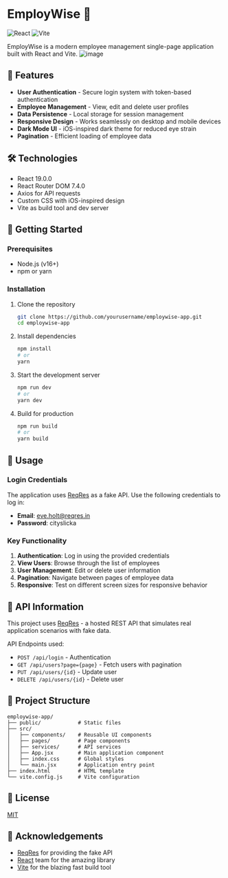 # EmployWise 👥

![React](https://img.shields.io/badge/React-19.0.0-61DAFB?logo=react)
![Vite](https://img.shields.io/badge/Vite-6.1.0-646CFF?logo=vite)

EmployWise is a modern employee management single-page application built with React and Vite.
![image](https://github.com/user-attachments/assets/7ac29d91-2a4e-45bd-9ce9-af192c080c28)


## 🌟 Features

- **User Authentication** - Secure login system with token-based authentication
- **Employee Management** - View, edit and delete user profiles
- **Data Persistence** - Local storage for session management
- **Responsive Design** - Works seamlessly on desktop and mobile devices
- **Dark Mode UI** - iOS-inspired dark theme for reduced eye strain
- **Pagination** - Efficient loading of employee data

## 🛠️ Technologies

- React 19.0.0
- React Router DOM 7.4.0
- Axios for API requests
- Custom CSS with iOS-inspired design
- Vite as build tool and dev server

## 🚀 Getting Started

### Prerequisites

- Node.js (v16+)
- npm or yarn

### Installation

1. Clone the repository
   ```bash
   git clone https://github.com/yourusername/employwise-app.git
   cd employwise-app
   ```

2. Install dependencies
   ```bash
   npm install
   # or
   yarn
   ```

3. Start the development server
   ```bash
   npm run dev
   # or
   yarn dev
   ```

4. Build for production
   ```bash
   npm run build
   # or
   yarn build
   ```

## 📱 Usage

### Login Credentials

The application uses [ReqRes](https://reqres.in/) as a fake API. Use the following credentials to log in:

- **Email**: eve.holt@reqres.in
- **Password**: cityslicka

### Key Functionality

1. **Authentication**: Log in using the provided credentials
2. **View Users**: Browse through the list of employees
3. **User Management**: Edit or delete user information
4. **Pagination**: Navigate between pages of employee data
5. **Responsive**: Test on different screen sizes for responsive behavior

## 🔌 API Information

This project uses [ReqRes](https://reqres.in/) - a hosted REST API that simulates real application scenarios with fake data.

API Endpoints used:
- `POST /api/login` - Authentication
- `GET /api/users?page={page}` - Fetch users with pagination
- `PUT /api/users/{id}` - Update user
- `DELETE /api/users/{id}` - Delete user

## 📂 Project Structure

```
employwise-app/
├── public/            # Static files
├── src/
│   ├── components/    # Reusable UI components
│   ├── pages/         # Page components
│   ├── services/      # API services
│   ├── App.jsx        # Main application component
│   ├── index.css      # Global styles
│   └── main.jsx       # Application entry point
├── index.html         # HTML template
└── vite.config.js     # Vite configuration
```

## 📝 License

[MIT](LICENSE)

## 🙏 Acknowledgements

- [ReqRes](https://reqres.in/) for providing the fake API
- [React](https://reactjs.org/) team for the amazing library
- [Vite](https://vitejs.dev/) for the blazing fast build tool
